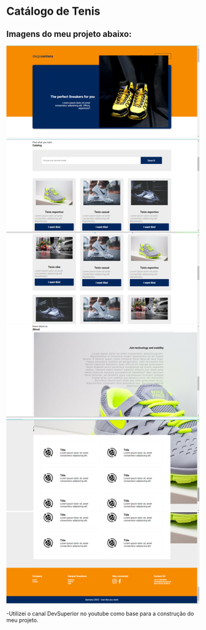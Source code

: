 # Catálogo de Tenis

## Imagens do meu projeto abaixo:

<img src="./imagens%20do%20projeto/Captura%20de%20Tela%20(1).png">
<img src="./imagens%20do%20projeto/Captura%20de%20Tela%20(2).png">
<img src="./imagens%20do%20projeto/Captura%20de%20Tela%20(3).png">
<img src="./imagens%20do%20projeto/Captura%20de%20Tela%20(4).png">
<img src="./imagens%20do%20projeto/Captura%20de%20Tela%20(5).png">
<img src="./imagens%20do%20projeto/Captura%20de%20Tela%20(6).png">


-Utilizei o canal DevSuperior no youtube como base para a construção do meu projeto. 